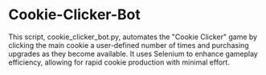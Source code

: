 # Cookie-Clicker-Bot
This script, cookie_clicker_bot.py, automates the "Cookie Clicker" game by clicking the main cookie a user-defined number of times and purchasing upgrades as they become available. It uses Selenium to enhance gameplay efficiency, allowing for rapid cookie production with minimal effort.

